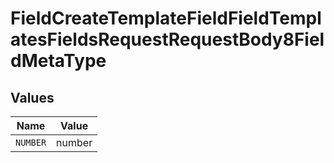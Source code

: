 # FieldCreateTemplateFieldFieldTemplatesFieldsRequestRequestBody8FieldMetaType


## Values

| Name     | Value    |
| -------- | -------- |
| `NUMBER` | number   |